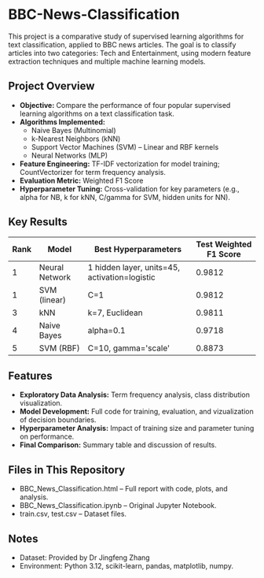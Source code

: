 # BBC-News-Classification

This project is a comparative study of supervised learning algorithms for text classification, applied to BBC news articles. The goal is to classify articles into two categories: Tech and Entertainment, using modern feature extraction techniques and multiple machine learning models.

## Project Overview

- **Objective:** Compare the performance of four popular supervised learning algorithms on a text classification task.
- **Algorithms Implemented:**
  - Naive Bayes (Multinomial)
  - k-Nearest Neighbors (kNN)
  - Support Vector Machines (SVM) – Linear and RBF kernels
  - Neural Networks (MLP)
- **Feature Engineering:** TF-IDF vectorization for model training; CountVectorizer for term frequency analysis.
- **Evaluation Metric:** Weighted F1 Score
- **Hyperparameter Tuning:** Cross-validation for key parameters (e.g., alpha for NB, k for kNN, C/gamma for SVM, hidden units for NN).

## Key Results

| Rank | Model | Best Hyperparameters | Test Weighted F1 Score | 
| --- | --- | --- | --- | 
| 1 | Neural Network | 1 hidden layer, units=45, activation=logistic | 0.9812 |
| 1 | SVM (linear) | C=1 | 0.9812 |
| 3 | kNN | k=7, Euclidean | 0.9811 |
| 4 | Naive Bayes | alpha=0.1 | 0.9718 |
| 5 | SVM (RBF) | C=10, gamma='scale' | 0.8873 |

## Features

- **Exploratory Data Analysis:** Term frequency analysis, class distribution visualization.
- **Model Development:** Full code for training, evaluation, and vizualization of decision boundaries.
- **Hyperparameter Analysis:** Impact of training size and parameter tuning on performance.
- **Final Comparison:** Summary table and discussion of results.

## Files in This Repository

- BBC_News_Classification.html – Full report with code, plots, and analysis.
- BBC_News_Classification.ipynb – Original Jupyter Notebook.
- train.csv, test.csv – Dataset files.

## Notes

- Dataset: Provided by Dr Jingfeng Zhang
- Environment: Python 3.12, scikit-learn, pandas, matplotlib, numpy.
